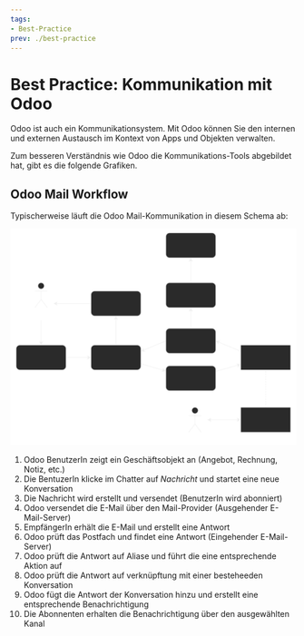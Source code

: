 ```yaml
---
tags:
- Best-Practice
prev: ./best-practice
---
```


# Best Practice: Kommunikation mit Odoo

Odoo ist auch ein Kommunikationsystem. Mit Odoo können Sie den internen und externen Austausch im Kontext von Apps und Objekten verwalten.

Zum besseren Verständnis wie Odoo die Kommunikations-Tools abgebildet hat, gibt es die folgende Grafiken.

## Odoo Mail Workflow

Typischerweise läuft die Odoo Mail-Kommunikation in diesem Schema ab:

![Odoo Mail Workflow](assets/Odoo%20Mail%20Workflow.svg)

1. Odoo BenutzerIn zeigt ein Geschäftsobjekt an (Angebot, Rechnung, Notiz, etc.)
2. Die BentuzerIn klicke im Chatter auf *Nachricht* und startet eine neue Konversation
3. Die Nachricht wird erstellt und versendet (BenutzerIn wird abonniert)
4. Odoo versendet die E-Mail über den Mail-Provider (Ausgehender E-Mail-Server)
5. EmpfängerIn erhält die E-Mail und erstellt eine Antwort
6. Odoo prüft das Postfach und findet eine Antwort (Eingehender E-Mail-Server)
7. Odoo prüft die Antwort auf Aliase und führt die eine entsprechende Aktion auf
8. Odoo prüft die Antwort auf verknüpftung mit einer besteheeden Konversation
9. Odoo fügt die Antwort der Konversation hinzu und erstellt eine entsprechende Benachrichtigung
10. Die Abonnenten erhalten die Benachrichtigung über den ausgewählten Kanal